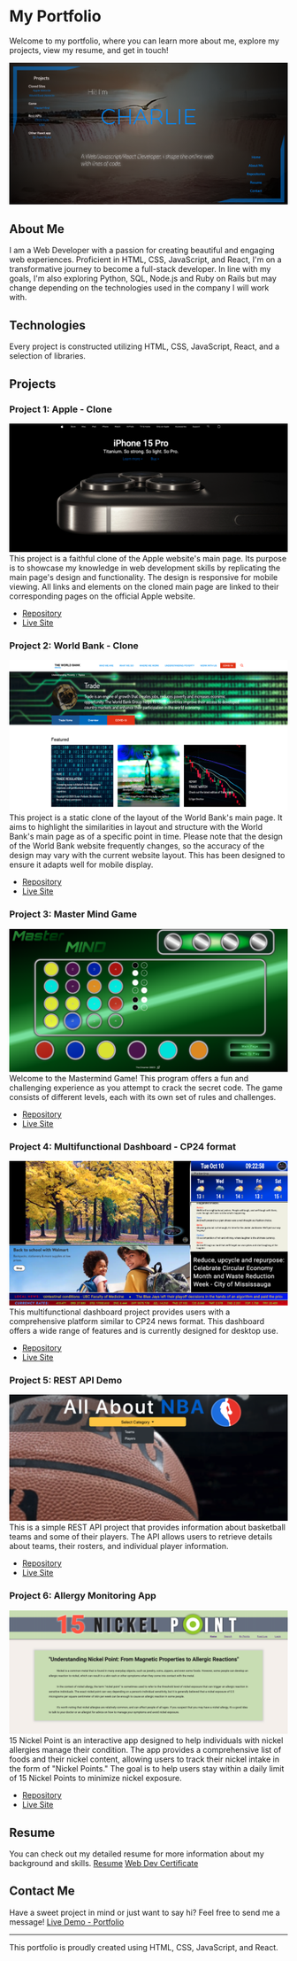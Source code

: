 # My Portfolio

Welcome to my portfolio, where you can learn more about me, explore my projects, view my resume, and get in touch!

![Portfolio Screenshot](/portfolio-main.png)

## About Me

I am a Web Developer with a passion for creating beautiful and engaging web experiences. Proficient in HTML, CSS, JavaScript, and React, I'm on a transformative journey to become a full-stack developer. In line with my goals, I'm also exploring Python, SQL, Node.js and Ruby on Rails but may change depending on the technologies used in the company I will work with.

## Technologies

Every project is constructed utilizing HTML, CSS, JavaScript, React, and a selection of libraries.

## Projects

### Project 1: Apple - Clone

![Project Screenshot](/apple-main.png)
This project is a faithful clone of the Apple website's main page. Its purpose is to showcase my knowledge in web development skills by replicating the main page's design and functionality. The design is responsive for mobile viewing. All links and elements on the cloned main page are linked to their corresponding pages on the official Apple website.

- [Repository](https://github.com/Blynx03/apple-clone)
- [Live Site](https://blynx03.github.io/apple-clone/)

### Project 2: World Bank - Clone

![Project Screenshot](/worldbank-main.png)
This project is a static clone of the layout of the World Bank's main page. It aims to highlight the similarities in layout and structure with the World Bank's main page as of a specific point in time. Please note that the design of the World Bank website frequently changes, so the accuracy of the design may vary with the current website layout. This has been designed to ensure it adapts well for mobile display.

- [Repository](https://github.com/Blynx03/worldbank-clone)
- [Live Site](https://blynx03.github.io/worldbank-clone/)

### Project 3: Master Mind Game

![Project Screenshot](/mm-game.png)
Welcome to the Mastermind Game! This program offers a fun and challenging experience as you attempt to crack the secret code. The game consists of different levels, each with its own set of rules and challenges.

- [Repository](https://github.com/Blynx03/mastermind-v3)
- [Live Site](https://blynx03.github.io/mastermind-v3/)

### Project 4: Multifunctional Dashboard - CP24 format

![Project Screenshot](/cp24-main.png)
This multifunctional dashboard project provides users with a comprehensive platform similar to CP24 news format. This dashboard offers a wide range of features and is currently designed for desktop use.

- [Repository](https://github.com/Blynx03/react-cp24)
- [Live Site](https://blynx03.github.io/react-cp24/)

### Project 5: REST API Demo

![Project Screenshot](/nba-main.png)
This is a simple REST API project that provides information about basketball teams and some of their players. The API allows users to retrieve details about teams, their rosters, and individual player information.

- [Repository](https://github.com/Blynx03/api-demo)
- [Live Site](https://blynx03.github.io/api-demo/)

### Project 6: Allergy Monitoring App

![Project Screenshot](/nickel-main.png)
15 Nickel Point is an interactive app designed to help individuals with nickel allergies manage their condition. The app provides a comprehensive list of foods and their nickel content, allowing users to track their nickel intake in the form of "Nickel Points." The goal is to help users stay within a daily limit of 15 Nickel Points to minimize nickel exposure.

- [Repository](https://github.com/Blynx03/nickel-react)
- [Live Site](https://blynx03.github.io/nickel-react/)

## Resume

You can check out my detailed resume for more information about my background and skills.
[Resume](/CRC-resume2023.pdf)
[Web Dev Certificate](/WebCertificate.pdf)

## Contact Me

Have a sweet project in mind or just want to say hi? Feel free to send me a message!
[Live Demo - Portfolio](https://blynx03.github.io/my-portfolio/)

---

This portfolio is proudly created using HTML, CSS, JavaScript, and React.
